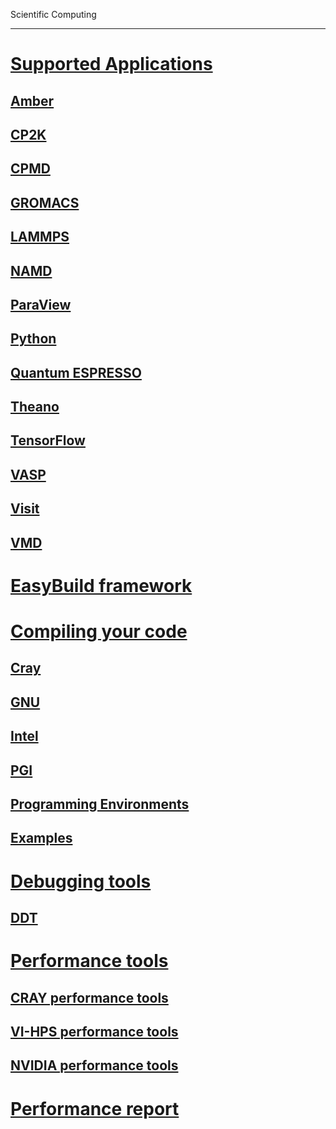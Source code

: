 Scientific Computing

---

<!-- use only links inside h1, h2, h3 and h4 -->

# [Supported Applications](scientific_computing/supported_applications)
## [Amber](scientific_computing/supported_applications/amber)
## [CP2K](scientific_computing/supported_applications/cp2k)
## [CPMD](scientific_computing/supported_applications/cpmd)
## [GROMACS](scientific_computing/supported_applications/gromacs)
## [LAMMPS](scientific_computing/supported_applications/lammps)
## [NAMD](scientific_computing/supported_applications/namd)
## [ParaView](scientific_computing/supported_applications/paraview)
## [Python](scientific_computing/supported_applications/python)
## [Quantum ESPRESSO](scientific_computing/supported_applications/quantumespresso)
## [Theano](scientific_computing/supported_applications/theano)
## [TensorFlow](scientific_computing/supported_applications/tensorflow)
## [VASP](scientific_computing/supported_applications/vasp)
## [Visit](scientific_computing/supported_applications/visit)
## [VMD](scientific_computing/supported_applications/vmd)
# [EasyBuild framework](scientific_computing/easybuild_framework)
# [Compiling your code](scientific_computing/compiling_your_code)
## [Cray](scientific_computing/compiling_your_code/cray)
## [GNU](scientific_computing/compiling_your_code/gnu)
## [Intel](scientific_computing/compiling_your_code/intel)
## [PGI](scientific_computing/compiling_your_code/pgi)
## [Programming Environments](scientific_computing/compiling_your_code/programming_environments)
## [Examples](scientific_computing/compiling_your_code/examples)
# [Debugging tools](scientific_computing/debugging_tools)
## [DDT](scientific_computing/debugging_tools/ddt)
# [Performance tools](scientific_computing/performance_tools)
## [CRAY performance tools](scientific_computing/performance_tools/craypat/)
## [VI-HPS performance tools](scientific_computing/performance_tools/vihps/)
## [NVIDIA performance tools](scientific_computing/performance_tools/nvidia/)
# [Performance report](scientific_computing/performance_report)

